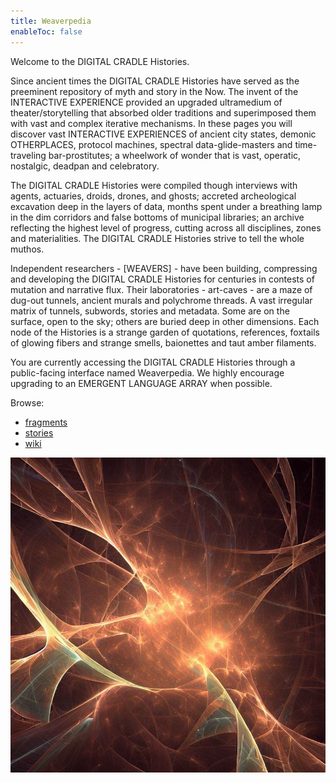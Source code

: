 ```yaml
---
title: Weaverpedia
enableToc: false
---
```

Welcome to the DIGITAL CRADLE Histories.

Since ancient times the DIGITAL CRADLE Histories have served as the preeminent repository of myth and story in the Now. The invent of the INTERACTIVE EXPERIENCE provided an upgraded ultramedium of theater/storytelling that absorbed older traditions and superimposed them with vast and complex iterative mechanisms. In these pages you will discover vast INTERACTIVE EXPERIENCES of ancient city states, demonic OTHERPLACES, protocol machines, spectral data-glide-masters and time-traveling bar-prostitutes; a wheelwork of wonder that is vast, operatic, nostalgic, deadpan and celebratory.

The DIGITAL CRADLE Histories were compiled though interviews with agents, actuaries, droids, drones, and ghosts; accreted archeological excavation deep in the layers of data, months spent under a breathing lamp in the dim corridors and false bottoms of municipal libraries; an archive reflecting the highest level of progress, cutting across all disciplines, zones and materialities. The DIGITAL CRADLE Histories strive to tell the whole muthos.

Independent researchers - \[WEAVERS\] - have been building, compressing and developing the DIGITAL CRADLE Histories for centuries in contests of mutation and narrative flux. Their laboratories - art-caves - are a maze of dug-out tunnels, ancient murals and polychrome threads. A vast irregular matrix of tunnels, subwords, stories and metadata. Some are on the surface, open to the sky; others are buried deep in other dimensions. Each node of the Histories is a strange garden of quotations, references, foxtails of glowing fibers and strange smells, baionettes and taut amber filaments. 

You are currently accessing the DIGITAL CRADLE Histories through a public-facing interface named Weaverpedia. We highly encourage upgrading to an EMERGENT LANGUAGE ARRAY when possible.

Browse:
- [fragments](/tags/fragment)
- [stories](/tags/story)
- [wiki](/tags/wiki)

![The Weave](wiki/images/weave-1.png)